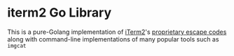 # iterm2 Go Library

This is a pure-Golang implementation of [iTerm2]'s [proprietary escape codes]
along with command-line implementations of many popular tools such as `imgcat`

[iTerm2]: https://iterm2.com/
[proprietary escape codes]: https://iterm2.com/documentation-escape-codes.html
